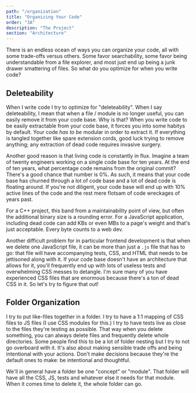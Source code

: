 ```yaml
---
path: "/organization"
title: "Organizing Your Code"
order: "3A"
description: "The Project"
section: "Architecture"
---
```


There is an endless ocean of ways you can organize your code, all with some trade-offs versus others. Some favor searchability, some favor being understandable from a file explorer, and most just end up being a junk drawer smattering of files. So what do you optimize for when you write code?

## Deleteability

When I write code I try to optimize for "deleteability". When I say deleteability, I mean that when a file / module is no longer useful, you can easily remove it from your code base. Why is that? When you write code to be easily extractable from your code base, it forces you into some habitys by default. Your code _has to be_ modular in order to extract it. If everything is tangled together like spare extension cords, good luck trying to remove anything; any extraction of dead code requires invasive surgery.

Another good reason is that living code is constantly in flux. Imagine a team of twenty engineers working on a single code base for ten years. At the end of ten years, what percentage code remains from the original commit? There's a good chance that number is 0%. As such, it means that your code base has churned through a lot of code base and a lot of dead code is floating around. If you're not diligent, your code base will end up with 10% active lines of the code and the rest mere flotsam of code wreckages of years past.

For a C++ project, this band from a maintainability point of view, but often the additional binary size is a rounding error. For a JavaScript application, including dead code can add KBs or even MBs to a page's weight and that's just acceptable. Every byte counts to a web dev.

Another difficult problem for in particular frontend development is that when we delete one JavaScript file, it can be more than just a `.js` file that has to go: that file will have accompanying tests, CSS, and HTML that needs to be jettisoned along with it. If your code base doesn't have an architecture that allows for it, you'll frequently end up with lots of useless tests and overwhelming CSS messes to detangle. I'm sure many of you have experienced CSS files that are enormous because there's a ton of dead CSS in it. So let's try to figure that out!

## Folder Organization

I try to put like-files together in a folder. I try to have a 1:1 mapping of CSS files to JS files (I use CSS modules for this.) I try to have tests live as close to the files they're testing as possible. That way when you delete something, you can always delete files and frequently delete whole directories. Some people find this to be a lot of folder nesting but I try to not go overboard with it. It's also about making sensible trade offs and being intentional with your actions. Don't make decisions because they're the default ones to make: be intentional and thoughtful.

We'll in general have a folder be one "concept" or "module". That folder will have all the CSS, JS, tests and whatever else it needs for that module. When it comes time to delete it, the whole folder can go.
